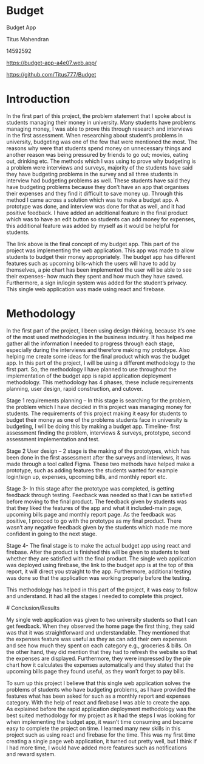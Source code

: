 # Budget

Budget App

Titus Mahendran 

14592592

https://budget-app-a4e07.web.app/

https://github.com/Titus777/Budget

 
# Introduction

In the first part of this project, the problem statement that I spoke about is students managing their money in university. Many students have problems managing money, I was able to prove this through research and interviews in the first assessment. When researching about student’s problems in university, budgeting was one of the few that were mentioned the most. The reasons why were that students spend money on unnecessary things and another reason was being pressured by friends to go out; movies, eating out, drinking etc. The methods which I was using to prove why budgeting is a problem were interviews and surveys, majority of the students have said they have budgeting problems in the survey and all three students in interview had budgeting problems as well. These students have said they have budgeting problems because they don’t have an app that organises their expenses and they find it difficult to save money up. Through this method I came across a solution which was to make a budget app. A prototype was done, and interview was done for that as well, and it had positive feedback. I have added an additional feature in the final product which was to have an edit button so students can add money for expenses, this additional feature was added by myself as it would be helpful for students. 

The link above is the final concept of my budget app. This part of the project was implementing the web application. This app was made to allow students to budget their money appropriately. The budget app has different features such as upcoming bills-which the users will have to add by themselves, a pie chart has been implemented the user will be able to see their expenses- how much they spent and how much they have saved. Furthermore, a sign in/login system was added for the student’s privacy. This single web application was made using react and firebase.

# Methodology 

In the first part of the project, I been using design thinking, because it’s one of the most used methodologies in the business industry. It has helped me gather all the information I needed to progress through each stage, especially during the interviews and therefore making my prototype. Also helping me create some ideas for the final product which was the budget app. In this part of the project, I will be using a different methodology to the first part. So, the methodology I have planned to use throughout the implementation of the budget app is rapid application deployment methodology. This methodology has 4 phases, these include requirements planning, user design, rapid construction, and cutover.

Stage 1 requirements planning – In this stage is searching for the problem, the problem which I have decided in this project was managing money for students. The requirements of this project making it easy for students to budget their money as one of the problems students face in university is budgeting, I will be doing this by making a budget app. Timeline- first assessment finding the problem, interviews & surveys, prototype, second assessment implementation and test. 


Stage 2 User design – 2 stage is the making of the prototypes, which has been done in the first assessment after the surveys and interviews, it was made through a tool called Figma. These two methods have helped make a prototype, such as adding features the students wanted for example login/sign up, expenses, upcoming bills, and monthly report etc. 

Stage 3- In this stage after the prototype was completed, is getting feedback through testing. Feedback was needed so that I can be satisfied before moving to the final product. The feedback given by students was that they liked the features of the app and what it included-main page, upcoming bills page and monthly report page. As the feedback was positive, I procced to go with the prototype as my final product. There wasn’t any negative feedback given by the students which made me more confident in going to the next stage.

Stage 4- The final stage is to make the actual budget app using react and firebase. After the product is finished this will be given to students to test whether they are satisfied with the final product. The single web application was deployed using firebase, the link to the budget app is at the top of this report, it will direct you straight to the app. Furthermore, additional testing was done so that the application was working properly before the testing. 

This methodology has helped in this part of the project, it was easy to follow and understand. It had all the stages I needed to complete this project. 

# Conclusion/Results 

My single web application was given to two university students so that I can get feedback. When they observed the home page the first thing, they said was that it was straightforward and understandable. They mentioned that the expenses feature was useful as they as can add their own expenses and see how much they spent on each category e.g., groceries & bills. On the other hand, they did mention that they had to refresh the website so that the expenses are displayed. Furthermore, they were impressed by the pie chart how it calculates the expenses automatically and they stated that the upcoming bills page they found useful, as they won’t forget to pay bills. 

To sum up this project I believe that this single web application solves the problems of students who have budgeting problems, as I have provided the features what has been asked for such as a monthly report and expenses category. With the help of react and firebase I was able to create the app. As explained before the rapid application deployment methodology was the best suited methodology for my project as it had the steps I was looking for when implementing the budget app, it wasn’t time consuming and became easy to complete the project on time. I learned many new skills in this project such as using react and firebase for the time. This was my first time creating a single page web application, it turned out pretty well, but I think if I had more time, I would have added more features such as notifications and reward system.
